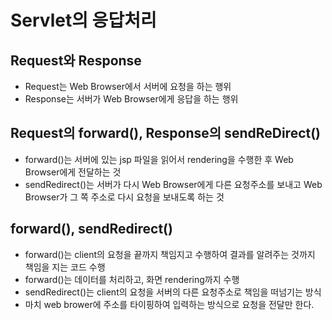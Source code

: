 # Servlet의 응답처리

## Request와 Response
* Request는 Web Browser에서 서버에 요청을 하는 행위
* Response는 서버가 Web Browser에게 응답을 하는 행위

## Request의 forward(), Response의 sendReDirect()
* forward()는 서버에 있는 jsp 파일을 읽어서 rendering을 수행한 후 Web Browser에게 전달하는 것
* sendRedirect()는 서버가 다시 Web Browser에게 다른 요청주소를 보내고 Web Browser가 그 쪽 주소로 다시 요청을 보내도록 하는 것

## forward(), sendRedirect()
* forward()는 client의 요청을 끝까지 책임지고 수행하여 결과를 알려주는 것까지 책임을 지는 코드 수행
* forward()는 데이터를 처리하고, 화면 rendering까지 수행
* sendRedirect()는 client의 요청을 서버의 다른 요청주소로 책임을 떠넘기는 방식
* 마치 web brower에 주소를 타이핑하여 입력하는 방식으로 요청을 전달만 한다.
